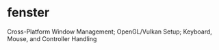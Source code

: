 # fenster
Cross-Platform Window Management; OpenGL/Vulkan Setup; Keyboard, Mouse, and Controller Handling
